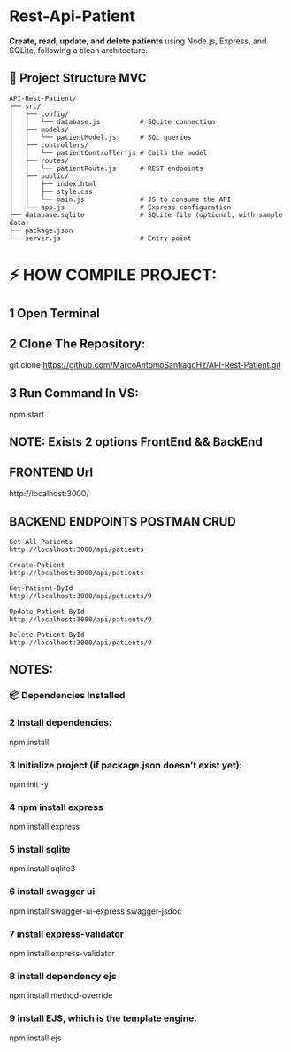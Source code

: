 # Rest-Api-Patient

**Create, read, update, and delete patients** using Node.js, Express, and SQLite, following a clean architecture.

## 📁 Project Structure MVC

```
API-Rest-Patient/
├── src/
│   ├── config/
│   │   └── database.js          # SQLite connection
│   ├── models/
│   │   └── patientModel.js      # SQL queries
│   ├── controllers/
│   │   └── patientController.js # Calls the model
│   ├── routes/
│   │   └── patientRoute.js      # REST endpoints
│   ├── public/
│   │   ├── index.html
│   │   ├── style.css
│   │   └── main.js              # JS to consume the API
│   └── app.js                   # Express configuration
├── database.sqlite              # SQLite file (optional, with sample data)
├── package.json
└── server.js                    # Entry point
```

# ⚡ HOW COMPILE PROJECT:

## 1 Open Terminal 

## 2 Clone The Repository:

git clone https://github.com/MarcoAntonioSantiagoHz/API-Rest-Patient.git

## 3 Run Command In VS:

npm start

## NOTE: Exists 2 options FrontEnd && BackEnd


##  FRONTEND Url
http://localhost:3000/

##  BACKEND ENDPOINTS POSTMAN CRUD

```
Get-All-Patients
http://localhost:3000/api/patients

Create-Patient
http://localhost:3000/api/patients

Get-Patient-ById
http://localhost:3000/api/patients/9

Update-Patient-ById
http://localhost:3000/api/patients/9

Delete-Patient-ById
http://localhost:3000/api/patients/9
```

## NOTES:

### 📦 Dependencies Installed

### 2 Install dependencies:

npm install

### 3 Initialize project (if package.json doesn’t exist yet):

npm init -y

### 4 npm install express

npm install express

### 5 install sqlite

npm install sqlite3

### 6 install swagger ui

npm install swagger-ui-express swagger-jsdoc

### 7 install express-validator

npm install express-validator

### 8 install dependency ejs

npm install method-override

### 9 install EJS, which is the template engine.

npm install ejs
